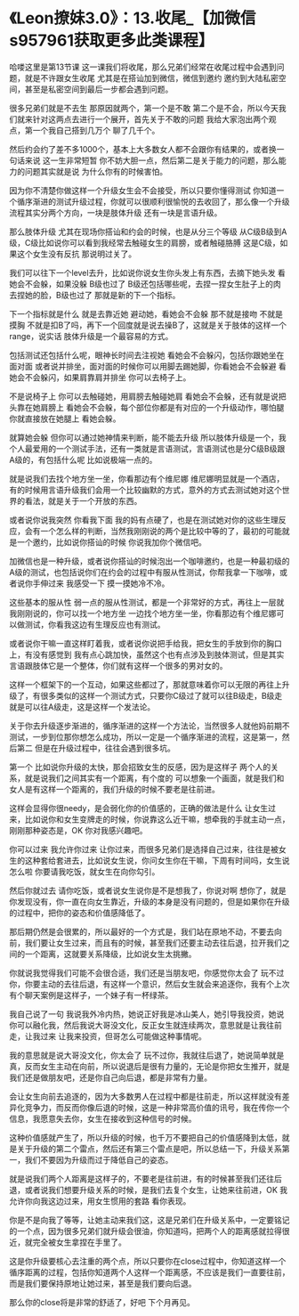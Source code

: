 # 《Leon撩妹3.0》：13.收尾_【加微信s957961获取更多此类课程】

哈喽这里是第13节课 这一课我们将收尾，那么兄弟们经常在收尾过程中会遇到问题，就是不许跟女生收尾 尤其是在搭讪加到微信，微信到邀约 邀约到大陆私密空间，甚至是私密空间到最后一步都会遇到问题。

很多兄弟们就是不去生 那原因就两个，第一个是不敢 第二个是不会，所以今天我们就来针对这两点去进行一个展开，首先关于不敢的问题 我给大家泡出两个观点，第一个我自己搭到几万个 聊了几千个。

然后约会约了差不多1000个，基本上大多数女人都不会跟你有结果的，或者换一句话来说 这一生非常短暂 你不妨大胆一点，然后第二是关于能力的问题，那么能力的问题其实就是说 为什么你有的时候害怕。

因为你不清楚你做这样一个升级女生会不会接受，所以只要你懂得测试 你知道一个循序渐进的测试升级过程，你就可以很顺利很愉悦的去收回了，那么像一个升级流程其实分两个方向，一块是肢体升级 还有一块是言语升级。

那么肢体升级 尤其在现场你搭讪和约会的时候，也是从分三个等级 从C级B级到A级，C级比如说你可以看到我经常去触碰女生的肩膀，或者触碰胳膊 这是C级，如果这个女生没有反抗 那说明过关了。

我们可以往下一个level去升，比如说你说女生你头发上有东西，去摘下她头发 看她会不会躲，如果没躲 B级也过了 B级还包括哪些呢，去捏一捏女生肚子上的肉 去捏她的脸，B级也过了 那就是新的下一个指标。

下一个指标就是什么 就是去靠近她 避动她，看她会不会躲 那不就是接吻 不就是摸胸 不就是扣B了吗，再下一个回度就是说去操B了，这就是关于肢体的这样一个range，说实话 肢体升级是一个最容易的方式。

包括测试还包括什么呢，眼神长时间去注视她 看她会不会躲闪，包括你跟她坐在面对面 或者说并排坐，面对面的时候你可以用脚去踢她脚，你看她会不会躲避 看她会不会躲闪，如果肩靠肩并排坐 你可以去椅子上。

不是说椅子上 你可以去触碰她，用肩膀去触碰她肩 看她会不会躲，还有就是说把头靠在她肩膀上 看她会不会躲，每个部位你都是有对应的一个升级动作，哪怕腿你就直接放在她腿上 看她会躲。

就算她会躲 但你可以通过她神情来判断，能不能去升级 所以肢体升级是一个，我个人最爱用的一个测试手法，还有一类就是言语测试，言语测试也是分C级B级跟A级的，有包括什么呢 比如说极端一点的。

就是说我们去找个地方坐一坐，你看那边有个维尼娜 维尼娜明显就是一个酒店，有的时候用言语升级我们会用一个比较幽默的方式，意外的方式去测试她对这个世界的看法，就是关于一个开放的东西。

或者说你说我突然 你看我下面 我的妈有点硬了，也是在测试她对你的这些生理反应，会有一个怎么样的判断，当然我刚刚说的两个是比较中等的了，最初的可能就是一个邀约，比如说你搭讪的时候 你说我加你个微信吧。

加微信也是一种升级，或者说你搭讪的时候泡出一个咖啡邀约，也是一种最初级的A级的测试，也包括说你们在约会的过程中有服从性测试，你帮我拿一下咖啡，或者说你手伸过来 我感受一下 摸一摸她冷不冷。

这些基本的服从性 弱一点的服从性测试，都是一个非常好的方式，再往上一层就我刚刚说的，你可以找一个地方坐 一边找个地方坐一坐，你看那边有个维尼娜可以做测试，你看我这边有生理反应也有测试。

或者说你干嘛一直这样盯着我，或者说你说把手给我，把女生的手放到你的胸口上，有没有感觉到 我有点心跳加快，虽然这个也有点涉及到肢体测试，但是其实言语跟肢体它是一个整体，你们就有这样一个很多的男对女的。

这样一个框架下的一个互动，如果这些都过了，那就意味着你可以无限的再往上升级了，有很多类似的这样一个测试方式，只要你C级过了就可以往B级走，B级走就是可以往A级走，这是这样一个发法论。

关于你去升级逐步渐进的，循序渐进的这样一个方法论，当然很多人就他妈前期不测试，一步到位那你想怎么成功，所以一定是一个循序渐进的流程，这是第一，然后第二 但是在升级过程中，往往会遇到很多坑。

第一个 比如说你升级的太快，那会招致女生的反感，因为是这样子 两个人的关系，就是说我们之间其实有一个距离，有个度的 可以想象一个画面，就是我们和女人是有这样一个距离的，我们升级的时候不要老是往前进。

这样会显得你很needy，是会弱化你的价值感的，正确的做法是什么 让女生过来，比如说你和女生变牌走的时候，你说靠这么近干嘛，想牵我的手就主动一点，刚刚那种姿态是，OK 你对我感兴趣吧。

你可以过来 我允许你过来 让你过来，而很多兄弟们是选择自己过来，往往是被女生的这种套给套进去，比如说女生说，你问女生你在干嘛，下周有时间吗，女生说怎么啦 你要请我吃饭，就女生在向你勾引。

然后你就过去 请你吃饭，或者说女生说你是不是想我了，你说对啊 想你了，就是你发现没有，你一直在向女生靠近，升级的本身是没有问题的，但是如果你在升级的过程中，把你的姿态和价值感降低了。

那后期仍然是会很累的，所以最好的一个方式是，我们站在原地不动，不要去向前，我们要让女生过来，而且有的时候，甚至我们还要主动去往后退，拉开我们之间的一个距离，这就要关系降级，比如说女生太挑撇。

你就说我觉得我们可能不会很合适，我们还是当朋友吧，你感觉你太会了 玩不过你，你要主动的去往后退，有这样一个意识，然后女生就会来追逐你，我有个上次有个聊天案例是这样子，一个妹子有一杯绿茶。

我自己说了一句 我说我外冷内热，她说正好我是冰山美人，她引导我投资，她说你可以融化我，然后我说大哥没文化，反正女生就连续两次，意思就是让我往前走，让我过来 让我来投资，但哥怎么可能做这种事情呢。

我的意思就是说大哥没文化，你太会了 玩不过你，我就往后退了，她说简单就是真，反而女生主动在向前，所以说退后是很有力量的，无论是你把女生推开，就是我们还是做朋友吧，还是你自己向后退，都是非常有力量。

会让女生向前去追逐的，因为大多数男人在过程中都是往前走，所以这样就没有差异化竞争力，而反而你像后退的时候，这是一种非常高价值的讯号，我在传你一个信息，我愿意失去你，女生在接收到这种信号的时候。

这种价值感就产生了，所以升级的时候，也千万不要把自己的价值感降到太低，就是关于升级的第二个雷点，然后还有第三个雷点是吧，所以总结一下，升级关系第一，我们不要因为升级而过于降低自己的姿态。

就是说我们两个人距离是这样子的，不要老是往前进，有的时候甚至我们还往后退，或者说我们想要升级关系的时候，是我们去复个女生，让她来往前进，OK 我允许你向我这边过来，用女生惯用的套路 看你表现。

你是不是向我了等等，让她主动来我们这，这是兄弟们在升级关系中，一定要铭记的一个点，因为很多兄弟们就升级会很油，你知道吗，把两个人的距离感就拉得很近，就完全被女生拿捏在手里了。

这是你升级要核心去注重的两个点，所以只要你在close过程中，你知道这样一个循序距离的过程，包括你知道两个人这样一个距离感，不应该是我们一直要往前，而是我们要保持原地让她过来，甚至是我们要向后退。

那么你的close将是非常的舒适了，好吧 下个月再见。